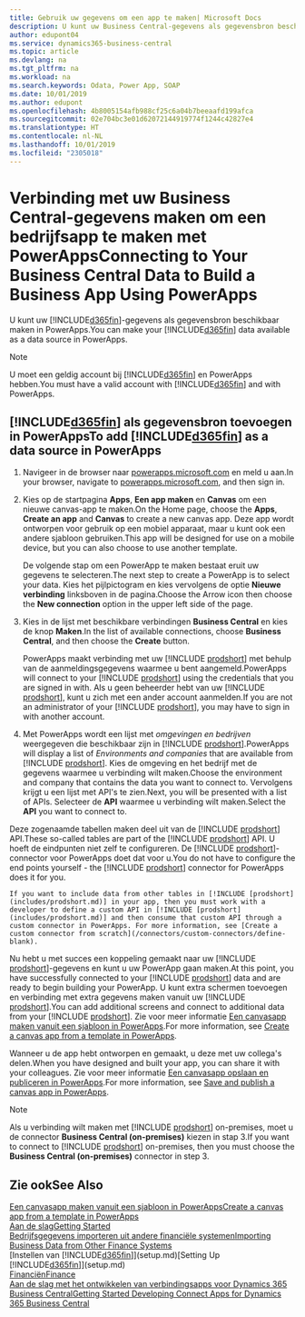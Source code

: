 ```yaml
---
title: Gebruik uw gegevens om een app te maken| Microsoft Docs
description: U kunt uw Business Central-gegevens als gegevensbron beschikbaar maken en een OData-URL van uw webservices opgeven om een bedrijfsapp te maken met PowerApps.
author: edupont04
ms.service: dynamics365-business-central
ms.topic: article
ms.devlang: na
ms.tgt_pltfrm: na
ms.workload: na
ms.search.keywords: Odata, Power App, SOAP
ms.date: 10/01/2019
ms.author: edupont
ms.openlocfilehash: 4b8005154afb988cf25c6a04b7beeaafd199afca
ms.sourcegitcommit: 02e704bc3e01d62072144919774f1244c42827e4
ms.translationtype: HT
ms.contentlocale: nl-NL
ms.lasthandoff: 10/01/2019
ms.locfileid: "2305018"
---
```

# <a name="connecting-to-your-business-central-data-to-build-a-business-app-using-powerapps"></a><span data-ttu-id="fd959-103">Verbinding met uw Business Central-gegevens maken om een bedrijfsapp te maken met PowerApps</span><span class="sxs-lookup"><span data-stu-id="fd959-103">Connecting to Your Business Central Data to Build a Business App Using PowerApps</span></span>
<span data-ttu-id="fd959-104">U kunt uw [!INCLUDE[d365fin](includes/d365fin_md.md)]-gegevens als gegevensbron beschikbaar maken in PowerApps.</span><span class="sxs-lookup"><span data-stu-id="fd959-104">You can make your [!INCLUDE[d365fin](includes/d365fin_md.md)] data available as a data source in PowerApps.</span></span>  

> [!NOTE]  
>   <span data-ttu-id="fd959-105">U moet een geldig account bij [!INCLUDE[d365fin](includes/d365fin_md.md)] en PowerApps hebben.</span><span class="sxs-lookup"><span data-stu-id="fd959-105">You must have a valid account with [!INCLUDE[d365fin](includes/d365fin_md.md)] and with PowerApps.</span></span>  

## <a name="to-add-included365finincludesd365fin_mdmd-as-a-data-source-in-powerapps"></a><span data-ttu-id="fd959-106">[!INCLUDE[d365fin](includes/d365fin_md.md)] als gegevensbron toevoegen in PowerApps</span><span class="sxs-lookup"><span data-stu-id="fd959-106">To add [!INCLUDE[d365fin](includes/d365fin_md.md)] as a data source in PowerApps</span></span>
1. <span data-ttu-id="fd959-107">Navigeer in de browser naar [powerapps.microsoft.com](https://powerapps.microsoft.com/en-us/) en meld u aan.</span><span class="sxs-lookup"><span data-stu-id="fd959-107">In your browser, navigate to [powerapps.microsoft.com](https://powerapps.microsoft.com/en-us/), and then sign in.</span></span>
2. <span data-ttu-id="fd959-108">Kies op de startpagina **Apps**, **Een app maken** en **Canvas** om een nieuwe canvas-app te maken.</span><span class="sxs-lookup"><span data-stu-id="fd959-108">On the Home page, choose the **Apps**, **Create an app** and **Canvas** to create a new canvas app.</span></span> <span data-ttu-id="fd959-109">Deze app wordt ontworpen voor gebruik op een mobiel apparaat, maar u kunt ook een andere sjabloon gebruiken.</span><span class="sxs-lookup"><span data-stu-id="fd959-109">This app will be designed for use on a mobile device, but you can also choose to use another template.</span></span>

    <span data-ttu-id="fd959-110">De volgende stap om een PowerApp te maken bestaat eruit uw gegevens te selecteren.</span><span class="sxs-lookup"><span data-stu-id="fd959-110">The next step to create a PowerApp is to select your data.</span></span> <span data-ttu-id="fd959-111">Kies het pijlpictogram en kies vervolgens de optie **Nieuwe verbinding** linksboven in de pagina.</span><span class="sxs-lookup"><span data-stu-id="fd959-111">Choose the Arrow icon then choose the **New connection** option in the upper left side of the page.</span></span>
3. <span data-ttu-id="fd959-112">Kies in de lijst met beschikbare verbindingen **Business Central** en kies de knop **Maken**.</span><span class="sxs-lookup"><span data-stu-id="fd959-112">In the list of available connections, choose **Business Central**, and then choose the **Create** button.</span></span>

    <span data-ttu-id="fd959-113">PowerApps maakt verbinding met uw [!INCLUDE [prodshort](includes/prodshort.md)] met behulp van de aanmeldingsgegevens waarmee u bent aangemeld.</span><span class="sxs-lookup"><span data-stu-id="fd959-113">PowerApps will connect to your [!INCLUDE [prodshort](includes/prodshort.md)] using the credentials that you are signed in with.</span></span> <span data-ttu-id="fd959-114">Als u geen beheerder hebt van uw [!INCLUDE [prodshort](includes/prodshort.md)], kunt u zich met een ander account aanmelden.</span><span class="sxs-lookup"><span data-stu-id="fd959-114">If you are not an administrator of your [!INCLUDE [prodshort](includes/prodshort.md)], you may have to sign in with another account.</span></span>  

4.  <span data-ttu-id="fd959-115">Met PowerApps wordt een lijst met *omgevingen en bedrijven* weergegeven die beschikbaar zijn in [!INCLUDE [prodshort](includes/prodshort.md)].</span><span class="sxs-lookup"><span data-stu-id="fd959-115">PowerApps will display a list of *Environments and companies* that are available from [!INCLUDE [prodshort](includes/prodshort.md)].</span></span> <span data-ttu-id="fd959-116">Kies de omgeving en het bedrijf met de gegevens waarmee u verbinding wilt maken.</span><span class="sxs-lookup"><span data-stu-id="fd959-116">Choose the environment and company that contains the data you want to connect to.</span></span> <span data-ttu-id="fd959-117">Vervolgens krijgt u een lijst met API's te zien.</span><span class="sxs-lookup"><span data-stu-id="fd959-117">Next, you will be presented with a list of APIs.</span></span> <span data-ttu-id="fd959-118">Selecteer de **API** waarmee u verbinding wilt maken.</span><span class="sxs-lookup"><span data-stu-id="fd959-118">Select the **API** you want to connect to.</span></span>

<span data-ttu-id="fd959-119">Deze zogenaamde tabellen maken deel uit van de [!INCLUDE [prodshort](includes/prodshort.md)] API.</span><span class="sxs-lookup"><span data-stu-id="fd959-119">These so-called tables are part of the [!INCLUDE [prodshort](includes/prodshort.md)] API.</span></span> <span data-ttu-id="fd959-120">U hoeft de eindpunten niet zelf te configureren. De [!INCLUDE [prodshort](includes/prodshort.md)]-connector voor PowerApps doet dat voor u.</span><span class="sxs-lookup"><span data-stu-id="fd959-120">You do not have to configure the end points yourself - the [!INCLUDE [prodshort](includes/prodshort.md)] connector for PowerApps does it for you.</span></span>  

    If you want to include data from other tables in [!INCLUDE [prodshort](includes/prodshort.md)] in your app, then you must work with a developer to define a custom API in [!INCLUDE [prodshort](includes/prodshort.md)] and then consume that custom API through a custom connector in PowerApps. For more information, see [Create a custom connector from scratch](/connectors/custom-connectors/define-blank).  

<span data-ttu-id="fd959-121">Nu hebt u met succes een koppeling gemaakt naar uw [!INCLUDE [prodshort](includes/prodshort.md)]-gegevens en kunt u uw PowerApp gaan maken.</span><span class="sxs-lookup"><span data-stu-id="fd959-121">At this point, you have successfully connected to your [!INCLUDE [prodshort](includes/prodshort.md)] data and are ready to begin building your PowerApp.</span></span> <span data-ttu-id="fd959-122">U kunt extra schermen toevoegen en verbinding met extra gegevens maken vanuit uw [!INCLUDE [prodshort](includes/prodshort.md)].</span><span class="sxs-lookup"><span data-stu-id="fd959-122">You can add additional screens and connect to additional data from your [!INCLUDE [prodshort](includes/prodshort.md)].</span></span> <span data-ttu-id="fd959-123">Zie voor meer informatie [Een canvasapp maken vanuit een sjabloon in PowerApps](/powerapps/maker/canvas-apps/get-started-test-drive).</span><span class="sxs-lookup"><span data-stu-id="fd959-123">For more information, see [Create a canvas app from a template in PowerApps](/powerapps/maker/canvas-apps/get-started-test-drive).</span></span>  

<span data-ttu-id="fd959-124">Wanneer u de app hebt ontworpen en gemaakt, u deze met uw collega's delen.</span><span class="sxs-lookup"><span data-stu-id="fd959-124">When you have designed and built your app, you can share it with your colleagues.</span></span> <span data-ttu-id="fd959-125">Zie voor meer informatie [Een canvasapp opslaan en publiceren in PowerApps](/powerapps/maker/canvas-apps/save-publish-app).</span><span class="sxs-lookup"><span data-stu-id="fd959-125">For more information, see [Save and publish a canvas app in PowerApps](/powerapps/maker/canvas-apps/save-publish-app).</span></span>  

> [!NOTE]
> <span data-ttu-id="fd959-126">Als u verbinding wilt maken met [!INCLUDE [prodshort](includes/prodshort.md)] on-premises, moet u de connector **Business Central (on-premises)** kiezen in stap 3.</span><span class="sxs-lookup"><span data-stu-id="fd959-126">If you want to connect to [!INCLUDE [prodshort](includes/prodshort.md)] on-premises, then you must choose the **Business Central (on-premises)** connector in step 3.</span></span>  

## <a name="see-also"></a><span data-ttu-id="fd959-127">Zie ook</span><span class="sxs-lookup"><span data-stu-id="fd959-127">See Also</span></span>

[<span data-ttu-id="fd959-128">Een canvasapp maken vanuit een sjabloon in PowerApps</span><span class="sxs-lookup"><span data-stu-id="fd959-128">Create a canvas app from a template in PowerApps</span></span>](/powerapps/maker/canvas-apps/get-started-test-drive)  
[<span data-ttu-id="fd959-129">Aan de slag</span><span class="sxs-lookup"><span data-stu-id="fd959-129">Getting Started</span></span>](product-get-started.md)  
[<span data-ttu-id="fd959-130">Bedrijfsgegevens importeren uit andere financiële systemen</span><span class="sxs-lookup"><span data-stu-id="fd959-130">Importing Business Data from Other Finance Systems</span></span>](across-import-data-configuration-packages.md)  
<span data-ttu-id="fd959-131">[Instellen van [!INCLUDE[d365fin](includes/d365fin_md.md)]](setup.md)</span><span class="sxs-lookup"><span data-stu-id="fd959-131">[Setting Up [!INCLUDE[d365fin](includes/d365fin_md.md)]](setup.md)</span></span>  
[<span data-ttu-id="fd959-132">Financiën</span><span class="sxs-lookup"><span data-stu-id="fd959-132">Finance</span></span>](finance.md)  
[<span data-ttu-id="fd959-133">Aan de slag met het ontwikkelen van verbindingsapps voor Dynamics 365 Business Central</span><span class="sxs-lookup"><span data-stu-id="fd959-133">Getting Started Developing Connect Apps for Dynamics 365 Business Central</span></span>](/dynamics365/business-central/dev-itpro/developer/devenv-develop-connect-apps)  
